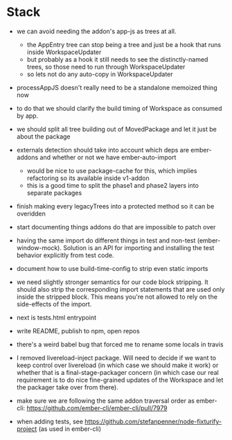 # Stack
 - we can avoid needing the addon's app-js as trees at all.
    - the AppEntry tree can stop being a tree and just be a hook that runs inside WorkspaceUpdater
    - but probably as a hook it still needs to see the distinctly-named trees, so those need to run through WorkspaceUpdater
    - so lets not do any auto-copy in WorkspaceUpdater
 - processAppJS doesn't really need to be a standalone memoized thing now
 - to do that we should clarify the build timing of Workspace as consumed by app.
 - we should split all tree building out of MovedPackage and let it just be about the package
 - externals detection should take into account which deps are ember-addons and whether or not we have ember-auto-import
    - would be nice to use package-cache for this, which implies refactoring so its available inside v1-addon
    - this is a good time to split the phase1 and phase2 layers into separate packages
 - finish making every legacyTrees into a protected method so it can be overidden
 - start documenting things addons do that are impossible to patch over
  - having the same import do different things in test and non-test
    (ember-window-mock). Solution is an API for importing and installing the
    test behavior explicitly from test code.
 - document how to use build-time-config to strip even static imports
  - we need slightly stronger semantics for our code block stripping. It should also strip the corresponding import statements that are used only inside the stripped block. This means you're not allowed to rely on the side-effects of the import.

 - next is tests.html entrypoint
 - write README, publish to npm, open repos
 - there's a weird babel bug that forced me to rename some locals in travis
 - I removed livereload-inject package. Will need to decide if we want to keep control over livereload (in which case we should make it work) or whether that is a final-stage-packager concern (in which case our real requirement is to do nice fine-grained updates of the Workspace and let the packager take over from there).
 - make sure we are following the same addon traversal order as ember-cli: https://github.com/ember-cli/ember-cli/pull/7979
 - when adding tests, see https://github.com/stefanpenner/node-fixturify-project (as used in ember-cli)


